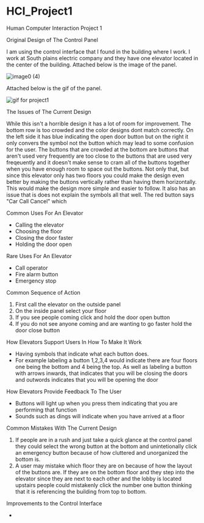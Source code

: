 # HCI_Project1
Human Computer Interaction Project 1

Original Design of The Control Panel

I am using the control interface that I found in the building where I work. I work at South plains electric company and they have one elevator located in the center of the building. Attached below is the image of the panel.

   ![image0 (4)](https://user-images.githubusercontent.com/70035779/192916821-c08b1ffb-7b6a-4d34-b4e7-88dfedf59604.jpeg)

Attached below is the gif of the panel.

   ![gif for project1](https://user-images.githubusercontent.com/70035779/192917343-54140c8e-2826-4479-842a-f5058feb85e5.gif)


The Issues of The Current Design

   While this isn't a horrible design it has a lot of room for improvement. The bottom row is too crowded and the color designs dont match correctly. On the left side it has blue indicating the open door button but on the right it only convers the symbol not the button which may lead to some confusion for the user.
   The buttons that are crowded at the bottom are buttons that aren't used very frequently are too close to the buttons that are used very freqeuently and it doesn't make sense to cram all of the buttons together when you have enough room to space out the buttons.
   Not only that, but since this elevator only has two floors you could make the design even better by making the buttons vertically rather than having them horizontally. This would make the design more simple and easier to follow. 
   It also has an issue that is does not explain the symbols all that well. The red button says "Car Call Cancel" which  
   
   

Common Uses For An Elevator

- Calling the elevator
- Choosing the floor
- Closing the door faster
- Holding the door open

Rare Uses For An Elevator
- Call operator
- Fire alarm button
- Emergency stop


Common Sequence of Action
1) First call the elevator on the outside panel
2) On the inside panel select your floor
3) If you see people coming click and hold the door open button
4) If you do not see anyone coming and are wanting to go faster hold the door close button


How Elevators Support Users In How To Make It Work
- Having symbols that indicate what each button does. 
- For example labeling a button 1,2,3,4 would indicate there are four floors one being the bottom and 4 being the top. As well as labeling a button with arrows inwards, that indicates that you will be closing the doors and outwords indicates that you will be opening the door


How Elevators Provide Feedback To The User
- Buttons will light up when you press them indicating that you are performing that function
- Sounds such as dings will indicate when you have arrived at a floor


Common Mistakes With The Current Design
1) If people are in a rush and just take a quick glance at the control panel they could select the wrong button at the bottom and unintetionally click an emergency button because of how cluttered and unorganized the bottom is.
2) A user may mistake which floor they are on because of how the layout of the buttons are. If they are on the bottom floor and they step into the elevator since they are next to each other and the lobby is located upstairs people could mistakenly click the number one button thinking that it is referencing the building from top to bottom. 

Improvements to the Control Interface



- 
